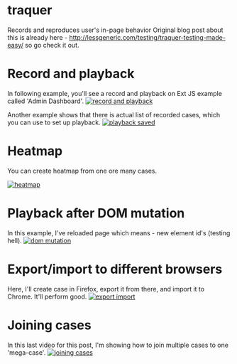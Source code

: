 # traquer
Records and reproduces user's in-page behavior
Original blog post about this is already here - http://lessgeneric.com/testing/traquer-testing-made-easy/ so go check it out.

# Record and playback
In following example, you'll see a record and playback on Ext JS example called 'Admin Dashboard'. 
[![record and playback](https://img.youtube.com/vi/KVlg4UDz6L4/0.jpg)](https://www.youtube.com/watch?v=KVlg4UDz6L4)

Another example shows that there is actual list of recorded cases, which you can use to set up playback.
[![playback saved](https://img.youtube.com/vi/KVlg4UDz6L4/0.jpg)](https://www.youtube.com/watch?v=HT-ciY_RMQ0)

# Heatmap
You can create heatmap from one ore many cases.

[![heatmap](https://img.youtube.com/vi/KVlg4UDz6L4/0.jpg)](https://www.youtube.com/watch?v=vmjcYKIsKrc)

# Playback after DOM mutation
In this example, I've reloaded page which means - new element id's (testing hell).
[![dom mutation](https://img.youtube.com/vi/KVlg4UDz6L4/0.jpg)](https://www.youtube.com/watch?v=XFiNei0HWqg)

# Export/import to different browsers
Here, I'll create case in Firefox, export it from there, and import it to Chrome. It'll perform good.
[![export import](https://img.youtube.com/vi/KVlg4UDz6L4/0.jpg)](https://www.youtube.com/watch?v=ANyAYFWIRBY)

# Joining cases
In this last video for this post, I'm showing how to join multiple cases to one 'mega-case'.
[![joining cases](https://img.youtube.com/vi/KVlg4UDz6L4/0.jpg)](https://www.youtube.com/watch?v=pJZ9JV5TjsQ)
